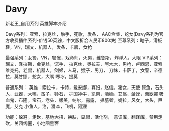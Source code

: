 # Davy
新老王_自用系列
                               英雄脚本介绍

Davy系列：亚索，拉克丝，触手，死歌，发条，
AAC合集，蛇女(Davy系列为官方收费插件系列-价钱50英镑，中文版折合人民币800块)
至尊系列：瞎子，滑板鞋，VN，瑞文，机器人，发条，卡牌，女枪

最强系列：女警，VN，岩雀，戏命师，火男，维鲁斯，炸弹人，大眼
VIP系列： 瑞文，泽拉斯，金克丝，诺手，
拉克丝，奥拉夫，阿木木，男枪，卢西恩，亚索
维克托，老鼠，机器人，剑姬，人马，猴子，男刀，
刀妹，卡萨丁，女警，辛德拉，莫甘娜，蛇女，大嘴
寒冰，提莫

普通系列：
英雄：索拉卡，卡特，戴安娜，寡妇，赵信，猪女，天使
鳄鱼，石头人，武器，大嘴，蛮子，锤石，
护国神牛，凯南，酒桶，艾翁，蛤蟆，蕾欧娜
吸血鬼，布隆，宝石，老头，娜美，纳尔，露露，
掘墓者，婕拉，风女，大头，巨魔，艾克
小鱼人，洛，潘森，飞机，阿狸

功能：躲避，走砍，基地大招，换肤，显眼，活化剂，
意识库，翻译库，禁用走砍，关闭线圈，小地图黑客
